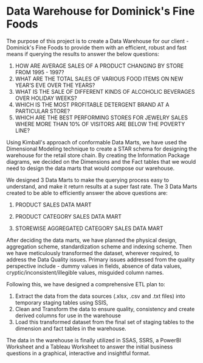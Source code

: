 # Data Warehouse for Dominick's Fine Foods
The purpose of this project is to create a Data Warehouse for our client - Dominick's Fine Foods to provide them with an efficient, robust and fast means if querying the results to answer the below questions:

1. HOW ARE AVERAGE SALES OF A PRODUCT CHANGING BY STORE FROM 1995 - 1997?
2. WHAT ARE THE TOTAL SALES OF VARIOUS FOOD ITEMS ON NEW YEAR’S EVE OVER THE YEARS?
3. WHAT IS THE SALE OF DIFFERENT KINDS OF ALCOHOLIC BEVERAGES OVER HOLIDAY WEEKS?
4. WHICH IS THE MOST PROFITABLE DETERGENT BRAND AT A PARTICULAR STORE?
5. WHICH ARE THE BEST PERFORMING STORES FOR JEWELRY SALES WHERE MORE THAN 10% OF VISITORS ARE BELOW THE POVERTY LINE?

Using Kimball's approach of conformable Data Marts, we have used the Dimensional Modeling technique to create a STAR schema for designing the warehouse for the retail store chain. By creating the Information Package diagrams, we decided on the Dimensions and the Fact tables that we would need to design the data marts that would compose our warehouse. 

We designed 3 Data Marts to make the querying process easy to understand, and make it return results at a super fast rate. The 3 Data Marts created to be able to efficiently answer the above questions are:

1. PRODUCT SALES DATA MART

2. PRODUCT CATEGORY SALES DATA MART

3. STOREWISE AGGREGATED CATEGORY SALES DATA MART

After deciding the data marts, we have planned the physical design, aggregation scheme, standardization scheme and indexing scheme. Then we have meticulously transformed the dataset, wherever required, to address the Data Quality issues. Primary issues addressed from the quality perspective include - dummy values in fields, absence of data values, cryptic/inconsistent/illegible values, misguided column names.

Following this, we have designed a comprehensive ETL plan to:

1. Extract the data from the data sources (.xlsx, .csv and .txt files) into temporary staging tables using SSIS, 
2. Clean and Transform the data to ensure quality, consistency and create derived columns for use in the warehouse
3. Load this transformed dataset from the final set of staging tables to the dimension and fact tables in the warehouse.

The data in the warehouse is finally utilized in SSAS, SSRS, a PowerBI Worksheet and a Tableau Worksheet to answer the initial business questions in a graphical, interactive and insightful format. 
